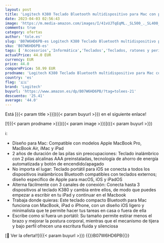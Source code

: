```yaml
---
layout: post
title: 'Logitech K380 Teclado Bluetooth multidispositivo para Mac con perfil compacto  Easy-Switch  2 años de duración de la batería  Compatible con MacBook Pro  Macbook Air  iMac  iPad  Arándano'
date: 2023-04-03 02:56:43
image: 'https://m.media-amazon.com/images/I/41vUJTqEqML._SL500_._SL400_.jpg'
comments: true
category: ofertas
author: 'tole.es'
slug: 'B07W6HD6PB-es Logitech K380 Teclado Bluetooth multidispositivo para Mac...'
sku: 'B07W6HD6PB-es'
tags: [ 'Accesorios','Informática','Teclados','Teclados, ratones y periféricos de entrada','ipad','logitech','🇪🇸', ]
actualPrice: 44.0 EUR
currency: EUR
price: 44.0
comparePrice: 58.99 EUR
prodname: 'Logitech K380 Teclado Bluetooth multidispositivo para Mac con perfil compacto  Easy-Switch  2 años de duración de la batería  Compatible con MacBook Pro  Macbook Air  iMac  iPad  Arándano'
country: 'es'
flag: '🇪🇸'
brand: 'Logitech'
buyurl: 'https://www.amazon.es/dp/B07W6HD6PB/?tag=tolees-21'
descuento: '25.41'
average: '44.0'
---
```


Está [{{< param title >}}]({{< param buyurl >}}) en el siguiente enlace!

[![{{< param prodname >}}]({{< param image >}})]({{< param buyurl >}})

ℹ️:

- Diseño para Mac: Compatible con modelos Apple MacBook Pro, MacBook Air, iMac y iPad
- 2 años de duración de las pilas sin preocupaciones: Teclado inalámbrico con 2 pilas alcalinas AAA preinstaladas, tecnología de ahorro de energía automatizada y botón de encendido/apagado
- No importa el lugar: Teclado portátil para iOS se conecta a todos los dispositivos inalámbricos Bluetooth compatibles con teclados externos; diseño específico de Apple para macOS, iOS y iPadOS
- Alterna fácilmente con 3 canales de conexión: Conecta hasta 3 dispositivos al teclado K380 y cambia entre ellos, de modo que puedes empezar a escribir en tu iPad y continuar en el Macbook
- Trabaja donde quieras: Este teclado compacto Bluetooth para Mac funciona con MacBook, iPad o iPhone, con un diseño iOS ligero y minimalista que te permite hacer tus tareas en casa o fuera de ella
- Escribe como si fuera un portátil: Su tamaño permite estirar menos el brazo y mejorar la postura corporal, mientras que el mecanismo de tijera y bajo perfil ofrecen una escritura fluida y silenciosa

[🛒 Ver la oferta!!]({{< param buyurl >}})
{{<world>}}B07W6HD6PB{{</world>}}
